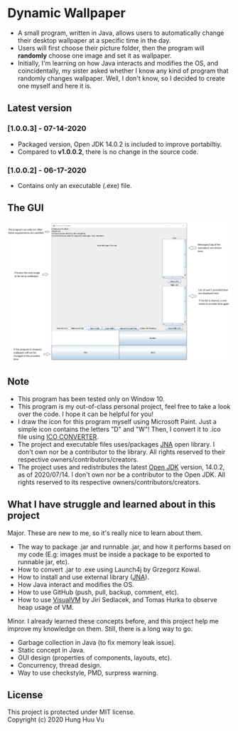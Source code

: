 # Dynamic Wallpaper
- A small program, written in Java, allows users to automatically change their desktop wallpaper at a specific time in the day.
- Users will first choose their picture folder, then the program will **randomly** choose one image and set it as wallpaper.
- Initially, I'm learning on how Java interacts and modifies the OS, and coincidentally, my sister asked whether I know any kind of program that randomly changes wallpaper. Well, I don't know, so I decided to create one myself and here it is.

## Latest version
### [1.0.0.3] - 07-14-2020
- Packaged version, Open JDK 14.0.2 is included to improve portabiltiy.
- Compared to **v1.0.0.2**, there is no change in the source code.
### [1.0.0.2] - 06-17-2020 
- Contains only an executable (.exe) file.

## The GUI
<!---
![](https://github.com/hunghvu/dynamic-wallpaper/blob/master/dynamic-wallpaper/ImageForREADME/Guide.png) 
//This is also a way to display image in markdown, but the img will not be displayed properly in published GitHub site
-->
<img src="dynamic-wallpaper/ImageForREADME/Guide.png" alt="dynamic-wallpaper/ImageForREADME/Guide.png">

## Note
- This program has been tested only on Window 10.
- This program is my out-of-class personal project, feel free to take a look over the code. I hope it can be helpful for you!
- I draw the icon for this program myself using Microsoft Paint. Just a simple icon contains the letters "D" and "W"! Then, I convert it to .ico file using [ICO CONVERTER](https://www.icoconverter.com/).
- The project and executable files uses/packages [JNA](https://github.com/java-native-access/jna) open library. I don't own nor be a contributor to the library. All rights reserved to their respective owners/contributors/creators.
- The project uses and redistributes the latest [Open JDK](https://jdk.java.net/14/) version, 14.0.2, as of 2020/07/14. I don't own nor be a contributor to the Open JDK. All rights reserved to its respective owners/contributors/creators.

## What I have struggle and learned about in this project
Major. These are new to me, so it's really nice to learn about them.
- The way to package .jar and runnable .jar, and how it performs based on my code (E.g: images must be inside a package to be exported to runnable jar, etc).
- How to convert .jar to .exe using Launch4j by Grzegorz Kowal.
- How to install and use external library ([JNA](https://github.com/java-native-access/jna)).
- How Java interact and modifies the OS.
- How to use GitHub (push, pull, backup, comment, etc).
- How to use [VisualVM](https://visualvm.github.io/features.html) by Jiri Sedlacek, and Tomas Hurka to observe heap usage of VM.

Minor. I already learned these concepts before, and this project help me improve my knowledge on them. Still, there is a long way to go.
- Garbage collection in Java (to fix memory leak issue).
- Static concept in Java.
- GUI design (properties of components, layouts, etc).
- Concurrency, thread design.
- Way to use checkstyle, PMD, surpress warning.

## License
This project is protected under MIT license. <br>
Copyright (c) 2020 Hung Huu Vu
